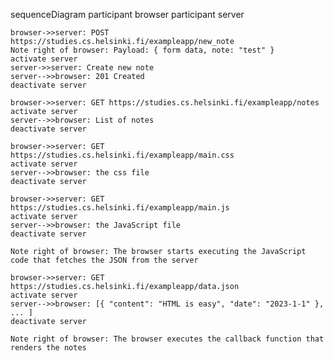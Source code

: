sequenceDiagram
    participant browser
    participant server

    browser->>server: POST https://studies.cs.helsinki.fi/exampleapp/new_note
    Note right of browser: Payload: { form data, note: "test" }
    activate server
    server->>server: Create new note
    server-->>browser: 201 Created
    deactivate server

    browser->>server: GET https://studies.cs.helsinki.fi/exampleapp/notes
    activate server
    server-->>browser: List of notes
    deactivate server

    browser->>server: GET https://studies.cs.helsinki.fi/exampleapp/main.css
    activate server
    server-->>browser: the css file
    deactivate server

    browser->>server: GET https://studies.cs.helsinki.fi/exampleapp/main.js
    activate server
    server-->>browser: the JavaScript file
    deactivate server

    Note right of browser: The browser starts executing the JavaScript code that fetches the JSON from the server

    browser->>server: GET https://studies.cs.helsinki.fi/exampleapp/data.json
    activate server
    server-->>browser: [{ "content": "HTML is easy", "date": "2023-1-1" }, ... ]
    deactivate server

    Note right of browser: The browser executes the callback function that renders the notes
